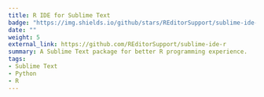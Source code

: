 ```yaml
---
title: R IDE for Sublime Text
badge: "https://img.shields.io/github/stars/REditorSupport/sublime-ide-r.svg?style=social&label=Star"
date: ""
weight: 5
external_link: https://github.com/REditorSupport/sublime-ide-r
summary: A Sublime Text package for better R programming experience.
tags:
- Sublime Text
- Python
- R
---
```

